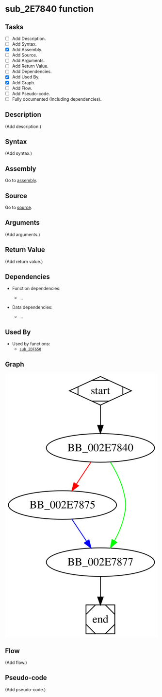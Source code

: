 # sub_2E7840 function

## Tasks

- [ ] Add Description.
- [ ] Add Syntax.
- [X] Add Assembly.
- [ ] Add Source.
- [ ] Add Arguments.
- [ ] Add Return Value.
- [ ] Add Dependencies.
- [X] Add Used By.
- [X] Add Graph.
- [ ] Add Flow.
- [ ] Add Pseudo-code.
- [ ] Fully documented (Including dependencies).

## Description

(Add description.)

## Syntax

(Add syntax.)

## Assembly

Go to [assembly](../asm/sub_2E7840.asm).

## Source

Go to [source](../cc/sub_2E7840.cc).

## Arguments

(Add arguments.)

## Return Value

(Add return value.)

## Dependencies

* Function dependencies:
  * ...

* Data dependencies:
  * ...


## Used By

* Used by functions:
  * [`sub_2DF650`](sub_2DF650.md)

## Graph

![sub_2E7840 Graph](../svg/sub_2E7840.svg "sub_2E7840 Graph")

## Flow

(Add flow.)

## Pseudo-code

(Add pseudo-code.)


